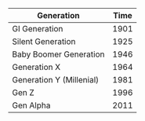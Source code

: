 |Generation|Time|
|---|---|
GI Generation | 1901
Silent Generation | 1925
Baby Boomer Generation | 1946
Generation X | 1964
Generation Y (Millenial) | 1981
Gen Z | 1996
Gen Alpha | 2011
